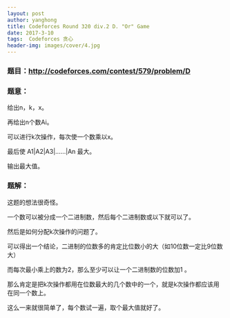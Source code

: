 ```yaml
---
layout: post
author: yanghong
title: Codeforces Round 320 div.2 D. "Or" Game
date: 2017-3-10
tags:  Codeforces 贪心
header-img: images/cover/4.jpg
---
```


### 题目：http://codeforces.com/contest/579/problem/D

### 题意：

给出n，k，x。

再给出n个数Ai。

可以进行k次操作，每次使一个数乘以x。

最后使 A1|A2|A3|……|An 最大。

输出最大值。

<!--more-->

### 题解：

这题的想法很奇怪。

一个数可以被分成一个二进制数，然后每个二进制数或以下就可以了。

然后是如何分配k次操作的问题了。

可以得出一个结论，二进制的位数多的肯定比位数小的大（如10位数一定比9位数大）

而每次最小乘上的数为2，那么至少可以让一个二进制数的位数加1 。

那么肯定是把k次操作都用在位数最大的几个数中的一个，就是k次操作都应该用在同一个数上。

这么一来就很简单了，每个数试一遍，取个最大值就好了。

